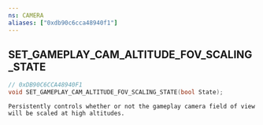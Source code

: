```yaml
---
ns: CAMERA
aliases: ["0xdb90c6cca48940f1"]
---
```

## SET_GAMEPLAY_CAM_ALTITUDE_FOV_SCALING_STATE

```c
// 0xDB90C6CCA48940F1
void SET_GAMEPLAY_CAM_ALTITUDE_FOV_SCALING_STATE(bool State);
```

```
Persistently controls whether or not the gameplay camera field of view will be scaled at high altitudes.
```
